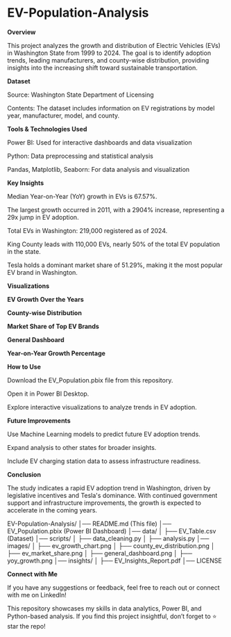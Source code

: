 # EV-Population-Analysis
 
**Overview**

This project analyzes the growth and distribution of Electric Vehicles (EVs) in Washington State from 1999 to 2024. The goal is to identify adoption trends, leading manufacturers, and county-wise distribution, providing insights into the increasing shift toward sustainable transportation.

**Dataset**

Source: Washington State Department of Licensing

Contents: The dataset includes information on EV registrations by model year, manufacturer, model, and county.

**Tools & Technologies Used**

Power BI: Used for interactive dashboards and data visualization

Python: Data preprocessing and statistical analysis

Pandas, Matplotlib, Seaborn: For data analysis and visualization

**Key Insights**

Median Year-on-Year (YoY) growth in EVs is 67.57%.

The largest growth occurred in 2011, with a 2904% increase, representing a 29x jump in EV adoption.

Total EVs in Washington: 219,000 registered as of 2024.

King County leads with 110,000 EVs, nearly 50% of the total EV population in the state.

Tesla holds a dominant market share of 51.29%, making it the most popular EV brand in Washington.

**Visualizations**

**EV Growth Over the Years**



**County-wise Distribution**



**Market Share of Top EV Brands**



**General Dashboard**



**Year-on-Year Growth Percentage**

**How to Use**

Download the EV_Population.pbix file from this repository.

Open it in Power BI Desktop.

Explore interactive visualizations to analyze trends in EV adoption.

**Future Improvements**

Use Machine Learning models to predict future EV adoption trends.

Expand analysis to other states for broader insights.

Include EV charging station data to assess infrastructure readiness.

**Conclusion**

The study indicates a rapid EV adoption trend in Washington, driven by legislative incentives and Tesla's dominance. With continued government support and infrastructure improvements, the growth is expected to accelerate in the coming years.

EV-Population-Analysis/
│── README.md  (This file)
│── EV_Population.pbix  (Power BI Dashboard)
│── data/
│   ├── EV_Table.csv  (Dataset)
│── scripts/
│   ├── data_cleaning.py
│   ├── analysis.py
│── images/
│   ├── ev_growth_chart.png
│   ├── county_ev_distribution.png
│   ├── ev_market_share.png
│   ├── general_dashboard.png
│   ├── yoy_growth.png
│── insights/
│   ├── EV_Insights_Report.pdf
│── LICENSE

**Connect with Me**

If you have any suggestions or feedback, feel free to reach out or connect with me on LinkedIn!

This repository showcases my skills in data analytics, Power BI, and Python-based analysis. If you find this project insightful, don’t forget to ⭐ star the repo!


